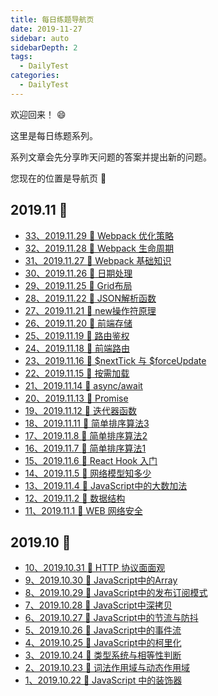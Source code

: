```yaml
---
title: 每日练题导航页
date: 2019-11-27
sidebar: auto
sidebarDepth: 2
tags: 
  - DailyTest
categories:
  - DailyTest
---
```


欢迎回来！ :smile:

这里是每日练题系列。 

系列文章会先分享昨天问题的答案并提出新的问题。

您现在的位置是导航页 :mega:

<!-- more -->

## 2019.11 :leopard:
- [33、2019.11.29  :rocket: Webpack 优化策略](https://linsicong.com/DailyTest/2019-11-29-33.html)
- [32、2019.11.28  :rocket: Webpack 生命周期](https://linsicong.com/DailyTest/2019-11-28-32.html)
- [31、2019.11.27  :rocket: Webpack 基础知识](https://linsicong.com/DailyTest/2019-11-27-31.html)
- [30、2019.11.26  :rocket: 日期处理](https://linsicong.com/DailyTest/2019-11-26-30.html)
- [29、2019.11.25  :rocket: Grid布局](https://linsicong.com/DailyTest/2019-11-25-29.html)
- [28、2019.11.22  :rocket: JSON解析函数](https://linsicong.com/DailyTest/2019-11-22-28.html)
- [27、2019.11.21  :rocket: new操作符原理](https://linsicong.com/DailyTest/2019-11-21-27.html)
- [26、2019.11.20  :rocket: 前端存储](https://linsicong.com/DailyTest/2019-11-20-26.html)
- [25、2019.11.19  :rocket: 路由鉴权](https://linsicong.com/DailyTest/2019-11-19-25.html)
- [24、2019.11.18  :rocket: 前端路由](https://linsicong.com/DailyTest/2019-11-18-24.html)
- [23、2019.11.16  :rocket: $nextTick 与 $forceUpdate](https://linsicong.com/DailyTest/2019-11-16-23.html)
- [22、2019.11.15  :rocket: 按需加载](https://linsicong.com/DailyTest/2019-11-15-22.html)
- [21、2019.11.14  :rocket: async/await](https://linsicong.com/DailyTest/2019-11-14-21.html)
- [20、2019.11.13  :rocket: Promise](https://linsicong.com/DailyTest/2019-11-13-20.html)
- [19、2019.11.12  :rocket: 迭代器函数](https://linsicong.com/DailyTest/2019-11-12-19.html)
- [18、2019.11.11  :rocket: 简单排序算法3](https://linsicong.com/DailyTest/2019-11-11-18.html)
- [17、2019.11.8  :rocket: 简单排序算法2](https://linsicong.com/DailyTest/2019-11-8-17.html)
- [16、2019.11.7  :rocket: 简单排序算法1](https://linsicong.com/DailyTest/2019-11-7-16.html)
- [15、2019.11.6  :rocket: React Hook 入门](https://linsicong.com/DailyTest/2019-11-6-15.html)
- [14、2019.11.5  :rocket: 网络模型知多少](https://linsicong.com/DailyTest/2019-11-5-14.html)
- [13、2019.11.4  :rocket: JavaScript中的大数加法](https://linsicong.com/DailyTest/2019-11-4-13.html)
- [12、2019.11.2  :rocket: 数据结构](https://linsicong.com/DailyTest/2019-11-2-12.html)
- [11、2019.11.1  :rocket: WEB 网络安全](https://linsicong.com/DailyTest/2019-11-1-11.html)

## 2019.10 :leopard:

- [10、2019.10.31  :rocket: HTTP 协议面面观](https://linsicong.com/DailyTest/2019-10-31-10.html)
- [9、2019.10.30  :rocket: JavaScript中的Array](https://linsicong.com/DailyTest/2019-10-30-9.html)
- [8、2019.10.29  :rocket: JavaScript中的发布订阅模式](https://linsicong.com/DailyTest/2019-10-29-8.html)
- [7、2019.10.28  :rocket: JavaScript中深拷贝](https://linsicong.com/DailyTest/2019-10-28-7.html)
- [6、2019.10.27  :rocket: JavaScript中的节流与防抖](https://linsicong.com/DailyTest/2019-10-27-6.html)
- [5、2019.10.26  :rocket: JavaScript中的事件流](https://linsicong.com/DailyTest/2019-10-26-5.html)
- [4、2019.10.25  :rocket: JavaScript中的柯里化](https://linsicong.com/DailyTest/2019-10-25-4.html)
- [3、2019.10.24  :rocket: 类型系统与相等性判断](https://linsicong.com/DailyTest/2019-10-24-3.html)
- [2、2019.10.23  :rocket: 词法作用域与动态作用域](https://linsicong.com/DailyTest/2019-10-23-2.html)
- [1、2019.10.22  :rocket: JavaScript 中的装饰器](https://linsicong.com/DailyTest/2019-10-22-1.html)